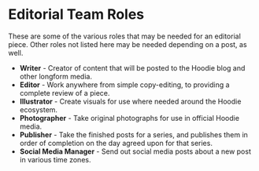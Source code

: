 # Editorial Team Roles

These are some of the various roles that may be needed for an editorial piece. Other roles not listed here may be needed depending on a post, as well.

* **Writer** - Creator of content that will be posted to the Hoodie blog and other longform media.
* **Editor** - Work anywhere from simple copy-editing, to providing a complete review of a piece.
* **Illustrator** - Create visuals for use where needed around the Hoodie ecosystem.
* **Photographer** - Take original photographs for use in official Hoodie media.
* **Publisher** - Take the finished posts for a series, and publishes them in order of completion on the day agreed upon for that series.
* **Social Media Manager** - Send out social media posts about a new post in various time zones.
